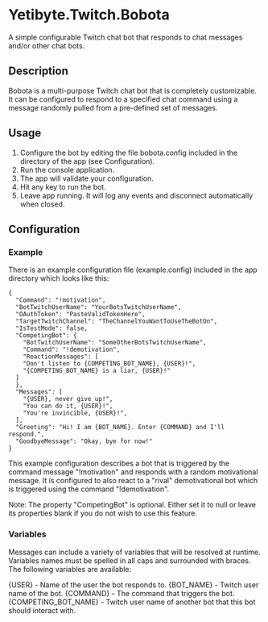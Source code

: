 # Yetibyte.Twitch.Bobota
A simple configurable Twitch chat bot that responds to chat messages and/or other chat bots.

## Description

Bobota is a multi-purpose Twitch chat bot that is completely customizable. It can be configured to respond to a specified chat command using a message randomly pulled from a 
pre-defined set of messages.

## Usage

1. Configure the bot by editing the file bobota.config included in the directory of the app (see Configuration).
2. Run the console application.
3. The app will validate your configuration.
4. Hit any key to run the bot.
5. Leave app running. It will log any events and disconnect automatically when closed.

## Configuration

### Example

There is an example configuration file (example.config) included in the app directory which looks like this:

    {
      "Command": "!motivation",
      "BotTwitchUserName": "YourBotsTwitchUserName",
      "OAuthToken": "PasteValidTokenHere",
      "TargetTwitchChannel": "TheChannelYouWantToUseTheBotOn",
      "IsTestMode": false,
      "CompetingBot": {
        "BotTwitchUserName": "SomeOtherBotsTwitchUserName",
        "Command": "!demotivation",
        "ReactionMessages": [ 
        "Don't listen to {COMPETING_BOT_NAME}, {USER}!", 
        "{COMPETING_BOT_NAME} is a liar, {USER}!" 
      ]
      },
      "Messages": [ 
        "{USER}, never give up!",
        "You can do it, {USER}!",
        "You're invincible, {USER}!",
      ],
      "Greeting": "Hi! I am {BOT_NAME}. Enter {COMMAND} and I'll respond.",
      "GoodbyeMessage": "Okay, bye for now!"
    }
    
This example configuration describes a bot that is triggered by the command message "!motivation" and responds with a random motivational message.
It is configured to also react to a "rival" demotivational bot which is triggered using the command "!demotivation".

Note: The property "CompetingBot" is optional. Either set it to null or leave its properties blank if you do not wish to use this feature.

### Variables

Messages can include a variety of variables that will be resolved at runtime. Variables names must be spelled in all caps and surrounded with braces.
The following variables are available:

{USER} - Name of the user the bot responds to.
{BOT_NAME} - Twitch user name of the bot.
{COMMAND} - The command that triggers the bot.
{COMPETING_BOT_NAME} - Twitch user name of another bot that this bot should interact with.
